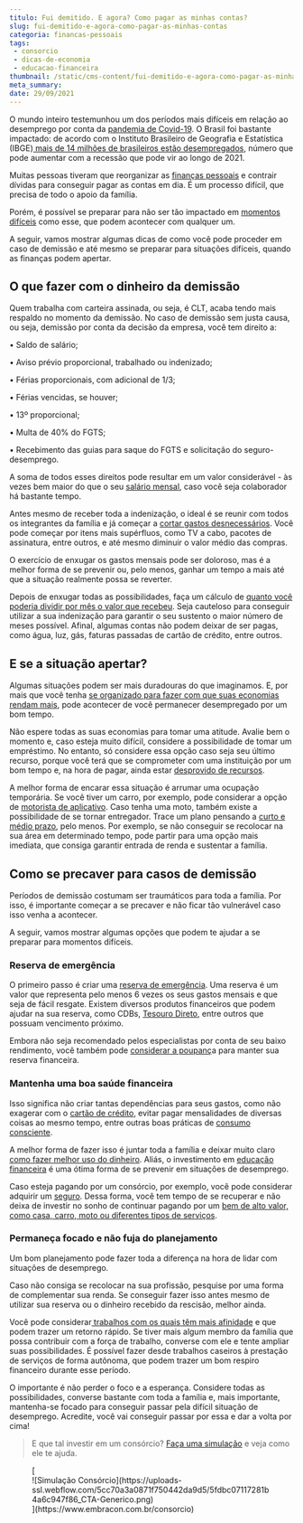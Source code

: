 ```yaml
---
titulo: Fui demitido. E agora? Como pagar as minhas contas?
slug: fui-demitido-e-agora-como-pagar-as-minhas-contas
categoria: financas-pessoais
tags:
 - consorcio
 - dicas-de-economia
 - educacao-financeira
thumbnail: /static/cms-content/fui-demitido-e-agora-como-pagar-as-minhas-contas.jpg
meta_summary: 
date: 29/09/2021
---
```

O mundo inteiro testemunhou um dos períodos mais difíceis em relação ao desemprego por conta da [pandemia de Covid-19](https://www.embracon.com.br/blog/habitos-de-consumo-antes-durante-e-pos-pandemia). O Brasil foi bastante impactado: de acordo com o Instituto Brasileiro de Geografia e Estatística (IBGE)[ mais de 14 milhões de brasileiros estão desempregados](https://www1.folha.uol.com.br/mercado/2020/11/com-pandemia-um-a-cada-cinco-pretos-do-brasil-estao-desempregados.shtml), número que pode aumentar com a recessão que pode vir ao longo de 2021.

Muitas pessoas tiveram que reorganizar as [finanças pessoais](https://www.embracon.com.br/blog/7-dicas-para-comecar-a-sua-organizacao-financeira) e contrair dívidas para conseguir pagar as contas em dia. É um processo difícil, que precisa de todo o apoio da família.

Porém, é possível se preparar para não ser tão impactado em [momentos difíceis](https://www.embracon.com.br/blog/como-economizar-nas-contas-de-casa-em-tempos-de-crise-economica) como esse, que podem acontecer com qualquer um.

A seguir, vamos mostrar algumas dicas de como você pode proceder em caso de demissão e até mesmo se preparar para situações difíceis, quando as finanças podem apertar.

O que fazer com o dinheiro da demissão
--------------------------------------

Quem trabalha com carteira assinada, ou seja, é CLT, acaba tendo mais respaldo no momento da demissão. No caso de demissão sem justa causa, ou seja, demissão por conta da decisão da empresa, você tem direito a:

 • Saldo de salário;

 • Aviso prévio proporcional, trabalhado ou indenizado;

 • Férias proporcionais, com adicional de 1/3;

 • Férias vencidas, se houver;

 • 13º proporcional;

 • Multa de 40% do FGTS;

 • Recebimento das guias para saque do FGTS e solicitação do seguro-desemprego.

A soma de todos esses direitos pode resultar em um valor considerável - às vezes bem maior do que o seu [salário mensal](https://www.embracon.com.br/blog/como-organizar-a-vida-financeira-para-uma-aposentadoria-tranquila), caso você seja colaborador há bastante tempo.

Antes mesmo de receber toda a indenização, o ideal é se reunir com todos os integrantes da família e já começar a [cortar gastos desnecessários](https://www.embracon.com.br/blog/como-identificar-e-eliminar-gastos-desnecessarios). Você pode começar por itens mais supérfluos, como TV a cabo, pacotes de assinatura, entre outros, e até mesmo diminuir o valor médio das compras.

O exercício de enxugar os gastos mensais pode ser doloroso, mas é a melhor forma de se prevenir ou, pelo menos, ganhar um tempo a mais até que a situação realmente possa se reverter.

Depois de enxugar todas as possibilidades, faça um cálculo de [quanto você poderia dividir por mês o valor que recebeu](https://www.embracon.com.br/blog/como-fazer-um-orcamento-familiar-sem-erro). Seja cauteloso para conseguir utilizar a sua indenização para garantir o seu sustento o maior número de meses possível. Afinal, algumas contas não podem deixar de ser pagas, como água, luz, gás, faturas passadas de cartão de crédito, entre outros.

E se a situação apertar?
------------------------

Algumas situações podem ser mais duradouras do que imaginamos. E, por mais que você tenha [se organizado para fazer com que suas economias rendam mais](https://www.embracon.com.br/blog/financas-da-familia-como-ensinar-os-filhos-a-economizar-dinheiro), pode acontecer de você permanecer desempregado por um bom tempo.

Não espere todas as suas economias para tomar uma atitude. Avalie bem o momento e, caso esteja muito difícil, considere a possibilidade de tomar um empréstimo. No entanto, só considere essa opção caso seja seu último recurso, porque você terá que se comprometer com uma instituição por um bom tempo e, na hora de pagar, ainda estar [desprovido de recursos](https://www.embracon.com.br/blog/nao-consigo-pagar-meu-consorcio-e-agora).

A melhor forma de encarar essa situação é arrumar uma ocupação temporária. Se você tiver um carro, por exemplo, pode considerar a opção de [motorista de aplicativo](https://www.embracon.com.br/blog/motorista-de-aplicativo-faca-um-consorcio). Caso tenha uma moto, também existe a possibilidade de se tornar entregador. Trace um plano pensando a [curto e médio prazo](https://www.embracon.com.br/blog/como-investir-em-curto-medio-e-longo-prazo), pelo menos. Por exemplo, se não conseguir se recolocar na sua área em determinado tempo, pode partir para uma opção mais imediata, que consiga garantir entrada de renda e sustentar a família.

Como se precaver para casos de demissão
---------------------------------------

Períodos de demissão costumam ser traumáticos para toda a família. Por isso, é importante começar a se precaver e não ficar tão vulnerável caso isso venha a acontecer.

A seguir, vamos mostrar algumas opções que podem te ajudar a se preparar para momentos difíceis.

### Reserva de emergência

O primeiro passo é criar uma [reserva de emergência](https://www.embracon.com.br/blog/reserva-financeira-como-preparar-a-sua). Uma reserva é um valor que representa pelo menos 6 vezes os seus gastos mensais e que seja de fácil resgate. Existem diversos produtos financeiros que podem ajudar na sua reserva, como CDBs, [Tesouro Direto](https://www.embracon.com.br/blog/tesouro-direto-guia-rapido-com-tudo-o-que-voce-precisa-saber), entre outros que possuam vencimento próximo.

Embora não seja recomendado pelos especialistas por conta de seu baixo rendimento, você também pode [considerar a poupanç](https://www.embracon.com.br/blog/consorcio-ou-poupanca-quais-sao-as-diferencas-e-como-escolher)a para manter sua reserva financeira.

### Mantenha uma boa saúde financeira

Isso significa não criar tantas dependências para seus gastos, como não exagerar com o [cartão de crédito](https://www.embracon.com.br/blog/divida-de-cartao-de-credito-como-sair-dela-e-nao-entrar-mais), evitar pagar mensalidades de diversas coisas ao mesmo tempo, entre outras boas práticas de [consumo consciente](https://www.embracon.com.br/blog/conheca-o-consumo-consciente-e-saiba-por-que-ele-faz-bem-para-o-seu-bolso).

A melhor forma de fazer isso é juntar toda a família e deixar muito claro [como fazer melhor uso do dinheiro](https://www.embracon.com.br/blog/4-aplicativos-de-financas-para-te-ajudar-a-economizar-mais-dinheiro). Aliás, o investimento em [educação financeira](https://www.embracon.com.br/blog/entenda-a-importancia-da-educacao-financeira-na-sua-vida) é uma ótima forma de se prevenir em situações de desemprego.

Caso esteja pagando por um consórcio, por exemplo, você pode considerar adquirir um [seguro](https://www.embracon.com.br/blog/seguro-de-consorcio-quando-vale-a-pena). Dessa forma, você tem tempo de se recuperar e não deixa de investir no sonho de continuar pagando por um [bem de alto valor, como casa, carro, moto ou diferentes tipos de serviços](https://www.embracon.com.br/blog/9-duvidas-mais-comuns-sobre-consorcio).

### Permaneça focado e não fuja do planejamento

Um bom planejamento pode fazer toda a diferença na hora de lidar com situações de desemprego.

Caso não consiga se recolocar na sua profissão, pesquise por uma forma de complementar sua renda. Se conseguir fazer isso antes mesmo de utilizar sua reserva ou o dinheiro recebido da rescisão, melhor ainda.

Você pode considerar[ trabalhos com os quais têm mais afinidade](https://www.embracon.com.br/blog/5-cursos-extracurriculares-para-valorizar-seu-curriculo) e que podem trazer um retorno rápido. Se tiver mais algum membro da família que possa contribuir com a força de trabalho, converse com ele e tente ampliar suas possibilidades. É possível fazer desde trabalhos caseiros à prestação de serviços de forma autônoma, que podem trazer um bom respiro financeiro durante esse período.

O importante é não perder o foco e a esperança. Considere todas as possibilidades, converse bastante com toda a família e, mais importante, mantenha-se focado para conseguir passar pela difícil situação de desemprego. Acredite, você vai conseguir passar por essa e dar a volta por cima!

> E que tal investir em um consórcio? [Faça uma simulação](https://www.embracon.com.br/consorcio) e veja como ele te ajuda.

<figure class="w-richtext-figure-type-image w-richtext-align-center">[<div>![Simulação Consórcio](https://uploads-ssl.webflow.com/5cc70a3a0871f750442da9d5/5fdbc07117281b4a6c947f86_CTA-Generico.png)</div>](https://www.embracon.com.br/consorcio)</figure>
